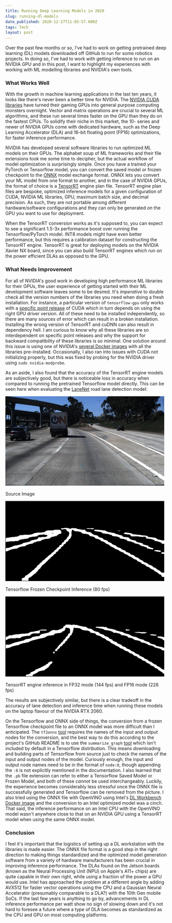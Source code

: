 ```yaml
---
title: Running Deep Learning Models in 2020
slug: running-dl-models
date_published: 2020-12-27T11:05:57.000Z
tags: Tech
layout: post
---
```


Over the past few months or so, I've had to work on getting pretrained deep learning (DL) models downloaded off GitHub to run for some robotics projects. In doing so, I've had to work with getting inference to run on an NVIDIA GPU and in this post, I want to highlight my experiences with working with ML modelling libraries and NVIDIA's own tools.

### What Works Well

With the growth in machine learning applications in the last ten years, it looks like there's never been a better time for NVIDIA. The [NVIDIA CUDA libraries](https://developer.nvidia.com/cuda-zone) have turned their gaming GPUs into general purpose computing monsters overnight. Vector and matrix operations are crucial to several ML algorithms, and these run several times faster on the GPU than they do on the fastest CPUs. To solidify their niche in this market, the 10- series and newer of NVIDIA GPUs come with dedicated hardware, such as the Deep Learning Accelerator (DLA) and 16-bit floating point (FP16) optimizations, for faster inference performance.

NVIDIA has developed several software libraries to run optimized ML models on their GPUs. The alphabet soup of ML frameworks and their file extensions took me some time to decipher, but the actual workflow of model optimization is surprisingly simple. Once you have a trained your PyTorch or Tensorflow model, you can convert the saved model or frozen checkpoint to the [ONNX](https://onnx.ai/) model exchange format. ONNX lets you convert your ML model from one format to another, and in the case of NVIDIA GPUs, the format of choice is a [TensorRT](https://docs.nvidia.com/deeplearning/tensorrt/developer-guide/index.html) engine plan file. TensorRT engine plan files are bespoke, optimized inference models for a given configuration of CUDA, NVIDIA ML libraries, GPU, maximum batch size, and decimal precision. As such, they are not portable among different hardware/software configurations and they can only be generated *on* the GPU you want to use for deployment. 

When the TensorRT conversion works as it's supposed to, you can expect to see a significant 1.5-3x performance boost over running the Tensorflow/PyTorch model. INT8 models might have even better performance, but this requires a calibration dataset for constructing the TensorRT engine. TensorRT is great for deploying models on the NVIDIA Xavier NX board, since you can also build TensorRT engines which run on the power efficient DLAs as opposed to the GPU. 

### What Needs Improvement

For all of NVIDIA's good work in developing high performance ML libraries for their GPUs, the user experience of getting started with their ML development software leaves some to be desired. It's *imperative* to double check all the version numbers of the libraries you need when doing a fresh installation. For instance, a particular version of `tensorflow-gpu` only works with a [specific point release](https://www.tensorflow.org/install/source#tested_build_configurations) of CUDA which in turn depends on using the right GPU driver version. All of these need to be installed independently, so there are many sources of error which can result in a broken installation. Installing the wrong version of TensorRT and cuDNN can also result in dependency hell. I am curious to know why all these libraries are so interdependent on specific point releases and why the support for backward compatibility of these libraries is so minimal. One solution around this issue is using one of NVIDIA's [several Docker images](https://ngc.nvidia.com/catalog/containers/nvidia:tensorrt) with all the libraries pre-installed. Occasionally, I also ran into issues with CUDA not initializing properly, but this was fixed by probing for the NVIDIA driver using `sudo nvidia-modprobe`.

As an aside, I also found that the accuracy of the TensorRT engine models are subjectively good, but there is noticeable loss in accuracy when compared to running the pretrained Tensorflow model directly. This can be seen here when evaluating the [LaneNet](https://github.com/MaybeShewill-CV/lanenet-lane-detection) road lane detection model:

![](/content/images/2020/0.jpeg)

Source Image

![](/content/images/2020/tf-model.png)

Tensorflow Frozen Checkpoint Inference (80 fps)

![](/content/images/2020/trt-model.png)

TensorRT engine inference in FP32 mode (144 fps) and FP16 mode (228 fps)

The results are subjectively similar, but there is a clear tradeoff in the accuracy of lane detection and inference time when running these models on the laptop flavour of the NVIDIA RTX 2060.

On the Tensorflow and ONNX side of things, the conversion from a frozen Tensorflow checkpoint file to an ONNX model was more difficult than I anticipated. The `tf2onnx` [tool](https://github.com/onnx/tensorflow-onnx) requires the names of the input and output nodes for the conversion, and the best way to do this according to the project's GitHub README is to use the `summarize_graph` [tool](https://github.com/tensorflow/tensorflow/blob/master/tensorflow/tools/graph_transforms/README.md) which isn't included by default in a Tensorflow distribution. This means downloading and building parts of Tensorflow from source just to check the names of the input and output nodes of the model. Curiously enough, the input and output node names need to be in the format of `node:0`, though appending the `:0` is not explicitly mentioned in the documentation. I also learned that the `.pb` file extension can refer to either a Tensorflow Saved Model or Frozen Model, and both of these *cannot* be used interchangeably. Luckily, the experience becomes considerably less stressful once the ONNX file is successfully generated and Tensorflow can be removed from the picture. I also tried using the ONNX file with OpenVINO using Intel's [DL Workbench Docker image](https://docs.openvinotoolkit.org/latest/workbench_docs_Workbench_DG_Install_from_DockerHub_Linux.html#parameter-args) and the conversion to an Intel optimized model was a cinch. That said, the inference performance on an Intel CPU with the OpenVINO model wasn't anywhere close to that on an NVIDIA GPU using a TensorRT model when using the same ONNX model.

### Conclusion

I feel it's important that the logistics of setting up a DL workstation with the libraries is made easier. The ONNX file format is a good step in the right direction to making things standardized and the optimized model generation software from a variety of hardware manufacturers has been crucial in improving inference performance. The DLAs found on the Jetson boards (known as the Neural Processing Unit (NPU) on Apple's A11+ chips) are quite capable in their own right, while using a fraction of the power a GPU would use. Intel has approached the problem at a different angle by adding AVX512 for faster vector operations using the CPU and a Gaussian Neural Accelerator (presumably comparable to a DLA?) with the 10th Gen mobile SoCs. If the last few years is anything to go by, advancements in DL inference performance per watt show no sign of slowing down and it's not hard to foresee a future where a type of DLA becomes as standardized as the CPU and GPU on most computing platforms.